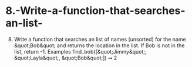 # 8.-Write-a-function-that-searches-an-list-
8. Write a function that searches an list of names (unsorted) for the name &amp;quot;Bob&amp;quot; and returns the location in the list. If Bob is not in the list, return -1.  Examples find_bob([&amp;quot;Jimmy&amp;quot;, &amp;quot;Layla&amp;quot;, &amp;quot;Bob&amp;quot;]) ➞ 2
